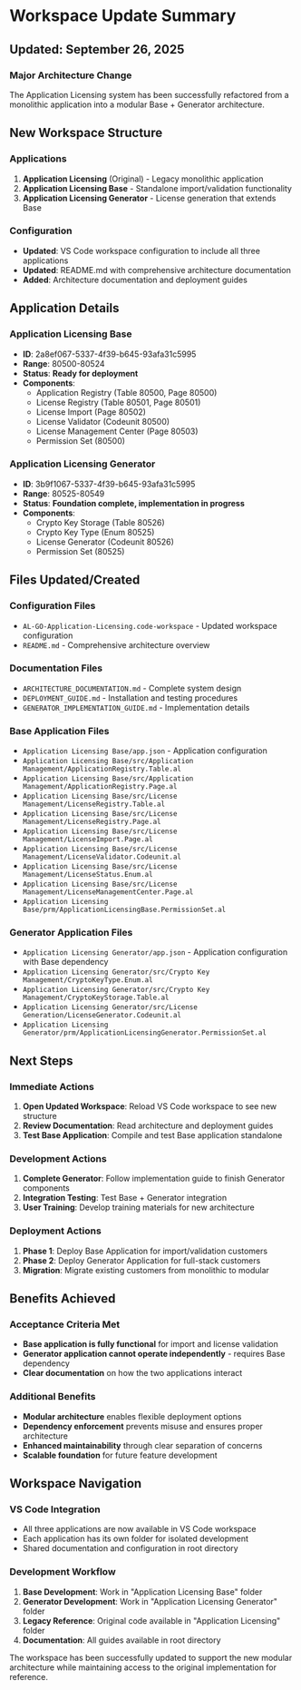 ﻿# Workspace Update Summary

## Updated: September 26, 2025

###  **Major Architecture Change**
The Application Licensing system has been successfully refactored from a monolithic application into a modular Base + Generator architecture.

## New Workspace Structure

### **Applications**
1. **Application Licensing** (Original) - Legacy monolithic application
2. **Application Licensing Base** - Standalone import/validation functionality  
3. **Application Licensing Generator** - License generation that extends Base

### **Configuration**
- **Updated**: VS Code workspace configuration to include all three applications
- **Updated**: README.md with comprehensive architecture documentation
- **Added**: Architecture documentation and deployment guides

## Application Details

### Application Licensing Base
- **ID**: 2a8ef067-5337-4f39-b645-93afa31c5995
- **Range**: 80500-80524
- **Status**:  **Ready for deployment**
- **Components**: 
  - Application Registry (Table 80500, Page 80500)
  - License Registry (Table 80501, Page 80501)
  - License Import (Page 80502)
  - License Validator (Codeunit 80500)
  - License Management Center (Page 80503)
  - Permission Set (80500)

### Application Licensing Generator  
- **ID**: 3b9f1067-5337-4f39-b645-93afa31c5995
- **Range**: 80525-80549
- **Status**:  **Foundation complete, implementation in progress**
- **Components**:
  - Crypto Key Storage (Table 80526)
  - Crypto Key Type (Enum 80525)
  - License Generator (Codeunit 80526)
  - Permission Set (80525)

## Files Updated/Created

### **Configuration Files**
-  `AL-GO-Application-Licensing.code-workspace` - Updated workspace configuration
-  `README.md` - Comprehensive architecture overview

### **Documentation Files**  
-  `ARCHITECTURE_DOCUMENTATION.md` - Complete system design
-  `DEPLOYMENT_GUIDE.md` - Installation and testing procedures
-  `GENERATOR_IMPLEMENTATION_GUIDE.md` - Implementation details

### **Base Application Files**
-  `Application Licensing Base/app.json` - Application configuration
-  `Application Licensing Base/src/Application Management/ApplicationRegistry.Table.al`
-  `Application Licensing Base/src/Application Management/ApplicationRegistry.Page.al`
-  `Application Licensing Base/src/License Management/LicenseRegistry.Table.al`
-  `Application Licensing Base/src/License Management/LicenseRegistry.Page.al`
-  `Application Licensing Base/src/License Management/LicenseImport.Page.al`
-  `Application Licensing Base/src/License Management/LicenseValidator.Codeunit.al`
-  `Application Licensing Base/src/License Management/LicenseStatus.Enum.al`
-  `Application Licensing Base/src/License Management/LicenseManagementCenter.Page.al`
-  `Application Licensing Base/prm/ApplicationLicensingBase.PermissionSet.al`

### **Generator Application Files**
-  `Application Licensing Generator/app.json` - Application configuration with Base dependency
-  `Application Licensing Generator/src/Crypto Key Management/CryptoKeyType.Enum.al`
-  `Application Licensing Generator/src/Crypto Key Management/CryptoKeyStorage.Table.al`
-  `Application Licensing Generator/src/License Generation/LicenseGenerator.Codeunit.al`
-  `Application Licensing Generator/prm/ApplicationLicensingGenerator.PermissionSet.al`

## Next Steps

### **Immediate Actions**
1. **Open Updated Workspace**: Reload VS Code workspace to see new structure
2. **Review Documentation**: Read architecture and deployment guides
3. **Test Base Application**: Compile and test Base application standalone

### **Development Actions**
1. **Complete Generator**: Follow implementation guide to finish Generator components
2. **Integration Testing**: Test Base + Generator integration
3. **User Training**: Develop training materials for new architecture

### **Deployment Actions**
1. **Phase 1**: Deploy Base Application for import/validation customers
2. **Phase 2**: Deploy Generator Application for full-stack customers  
3. **Migration**: Migrate existing customers from monolithic to modular

## Benefits Achieved

###  **Acceptance Criteria Met**
- **Base application is fully functional** for import and license validation
- **Generator application cannot operate independently** - requires Base dependency
- **Clear documentation** on how the two applications interact

###  **Additional Benefits**
- **Modular architecture** enables flexible deployment options
- **Dependency enforcement** prevents misuse and ensures proper architecture
- **Enhanced maintainability** through clear separation of concerns
- **Scalable foundation** for future feature development

## Workspace Navigation

### **VS Code Integration**
- All three applications are now available in VS Code workspace
- Each application has its own folder for isolated development
- Shared documentation and configuration in root directory

### **Development Workflow**
1. **Base Development**: Work in "Application Licensing Base" folder
2. **Generator Development**: Work in "Application Licensing Generator" folder  
3. **Legacy Reference**: Original code available in "Application Licensing" folder
4. **Documentation**: All guides available in root directory

The workspace has been successfully updated to support the new modular architecture while maintaining access to the original implementation for reference.
